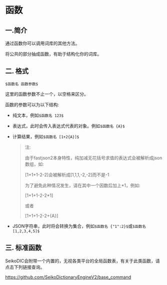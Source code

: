 # 函数
## 一.简介

通过函数你可以调用词库的其他方法。

将公共的部分抽成函数，有助于结构化你的词库。

## 二. 格式

`$函数名 函数参数$`

这里的函数参数不止一个，以空格来区分。

函数的参数可以为以下结构:

- 纯文本，例如`$函数名 123$`

- 表达式，此时会传入表达式代表的对象。例如`$函数名 {A}$`

- 计算结果，例如`$函数名 [1+2{A}]$`

  > 注:
  >
  > 由于fastjson2本身特性，纯加减无花括号求值的表达式会被解析成json数组，如:
  >
  > [1+1+1-2-2]会被解析成[1,1,1,-2,-2]而不是-1
  >
  > 为了避免此种情况发生，请在其中一个因数后加上*1，例如:
  >
  > [1+1+1-2-2*1]
  >
  > 或者
  >
  > [1+1+1-2-2+{A}]

- JSON字符串，此时将会转换为集合，例如`$函数名 {"1":2}$`或`$函数名 [1,2,3,4,5]$`

## 三. 标准函数

SeikoDIC会附带一个内置的，无视各类平台的全局函数表，有关于此类函数，请点击下列链接查询。

https://github.com/SeikoDictionaryEngineV2/base_command


